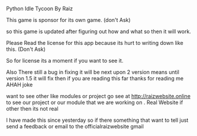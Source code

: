 Python Idle Tycoon By Raiz

This game is sponsor for its own game.
(don't Ask)

so this game is updated after figuring out how and what so then it will work.


Please Read the license for this app because its hurt to writing down like this.
(Don't Ask)

So for license its a moment if you want to see it.

Also There still a bug in fixing it will be next upon 2 version means until version 1.5 it will
fix then if you are reading this far thanks for reading me AHAH joke


want to see other like modules or project go see at http://raizwebsite.online
to see our project or our module that we are working on
. Real Website if other then its not real

I have made this since yesterday so if there something that want to tell just send a feedback or email
to the officialraizwebsite gmail